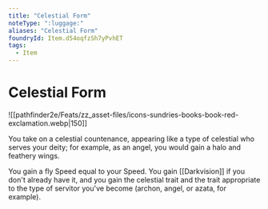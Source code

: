 ```yaml
---
title: "Celestial Form"
noteType: ":luggage:"
aliases: "Celestial Form"
foundryId: Item.d54oqfzSh7yPvhET
tags:
  - Item
---
```


# Celestial Form
![[pathfinder2e/Feats/zz_asset-files/icons-sundries-books-book-red-exclamation.webp|150]]

You take on a celestial countenance, appearing like a type of celestial who serves your deity; for example, as an angel, you would gain a halo and feathery wings.

You gain a fly Speed equal to your Speed. You gain [[Darkvision]] if you don't already have it, and you gain the celestial trait and the trait appropriate to the type of servitor you've become (archon, angel, or azata, for example).

